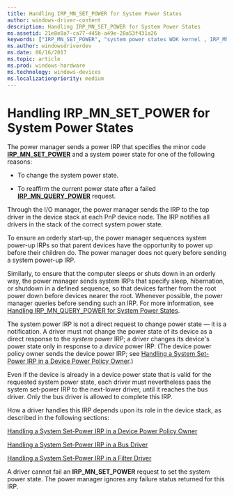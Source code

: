 ```yaml
---
title: Handling IRP_MN_SET_POWER for System Power States
author: windows-driver-content
description: Handling IRP_MN_SET_POWER for System Power States
ms.assetid: 21e8e8a7-ca77-445b-a49e-28a53f431a26
keywords: ["IRP_MN_SET_POWER", "system power states WDK kernel , IRP_MN_SET_POWER", "set-power IRPs WDK power management"]
ms.author: windowsdriverdev
ms.date: 06/16/2017
ms.topic: article
ms.prod: windows-hardware
ms.technology: windows-devices
ms.localizationpriority: medium
---
```


# Handling IRP\_MN\_SET\_POWER for System Power States





The power manager sends a power IRP that specifies the minor code [**IRP\_MN\_SET\_POWER**](https://msdn.microsoft.com/library/windows/hardware/ff551744) and a system power state for one of the following reasons:

-   To change the system power state.

-   To reaffirm the current power state after a failed [**IRP\_MN\_QUERY\_POWER**](https://msdn.microsoft.com/library/windows/hardware/ff551699) request.

Through the I/O manager, the power manager sends the IRP to the top driver in the device stack at each PnP device node. The IRP notifies all drivers in the stack of the correct system power state.

To ensure an orderly start-up, the power manager sequences system power-up IRPs so that parent devices have the opportunity to power up before their children do. The power manager does not query before sending a system power-up IRP.

Similarly, to ensure that the computer sleeps or shuts down in an orderly way, the power manager sends system IRPs that specify sleep, hibernation, or shutdown in a defined sequence, so that devices farther from the root power down before devices nearer the root. Whenever possible, the power manager queries before sending such an IRP. For more information, see [Handling IRP\_MN\_QUERY\_POWER for System Power States](handling-irp-mn-query-power-for-system-power-states.md).

The system power IRP is not a direct request to change power state — it is a notification. A driver must not change the power state of its device as a direct response to the *system* power IRP; a driver changes its device's power state only in response to a *device* power IRP. (The device power policy owner sends the device power IRP; see [Handling a System Set-Power IRP in a Device Power Policy Owner](handling-a-system-set-power-irp-in-a-device-power-policy-owner.md).)

Even if the device is already in a device power state that is valid for the requested system power state, each driver must nevertheless pass the system set-power IRP to the next-lower driver, until it reaches the bus driver. Only the bus driver is allowed to complete this IRP.

How a driver handles this IRP depends upon its role in the device stack, as described in the following sections:

[Handling a System Set-Power IRP in a Device Power Policy Owner](handling-a-system-set-power-irp-in-a-device-power-policy-owner.md)

[Handling a System Set-Power IRP in a Bus Driver](handling-a-system-set-power-irp-in-a-bus-driver.md)

[Handling a System Set-Power IRP in a Filter Driver](handling-a-system-set-power-irp-in-a-filter-driver.md)

A driver cannot fail an **IRP\_MN\_SET\_POWER** request to set the system power state. The power manager ignores any failure status returned for this IRP.

 

 




